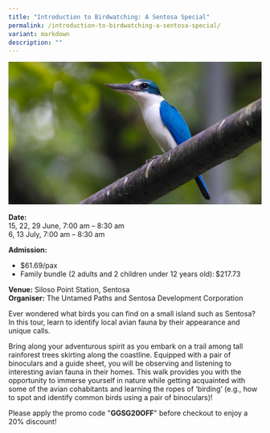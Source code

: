 ```yaml
---
title: "Introduction to Birdwatching: A Sentosa Special"
permalink: /introduction-to-birdwatching-a-sentosa-special/
variant: markdown
description: ""
---
```

![Intro_to_Bird_Watching_Sentosa_Special](/images/Tours/Introduction_to_Birdwatching_A_Sentosa_Special.jpg)

**Date:** <br> 
15, 22, 29 June, 7:00 am – 8:30 am <br> 
6, 13 July, 7:00 am – 8:30 am

**Admission:** 
* $61.69/pax<br>
* Family bundle (2 adults and 2 children under 12 years old): $217.73<br> 

**Venue:** Siloso Point Station, Sentosa<br> 
**Organiser:** The Untamed Paths and Sentosa Development Corporation

Ever wondered what birds you can find on a small island such as Sentosa? In this tour, learn to identify local avian fauna by their appearance and unique calls.&nbsp;&nbsp;

Bring along your adventurous spirit as you embark on a trail among tall rainforest trees skirting along the coastline. Equipped with a pair of binoculars and a guide sheet, you will be observing and listening to interesting avian fauna in their homes. This walk provides you with the opportunity to immerse yourself in nature while getting acquainted with some of the avian cohabitants and learning the ropes of ‘birding’ (e.g., how to spot and identify common birds using a pair of binoculars)!&nbsp;

Please apply the promo code "**GGSG20OFF**" before checkout to enjoy a 20% discount!

<a class="btn-link" target="_blank" href="https://www.sentosa.com.sg/en/things-to-do/events/introduction-to-birdwatching/"><img src="/images/gogreensg_website-32.png"></a> 

 

<style> 

.btn-link { 

display: none; 

} 

a.btn-link[target="_blank"]:after { 

display: none; 

} 

.btn-link > img { 

width: 100%; 

} 

 

</style>
